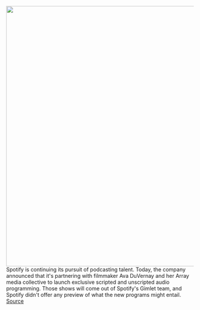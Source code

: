 <img src='https://cdn.vox-cdn.com/thumbor/qdFMK49WltW8dnkW2COzaFJRFZo=/0x0:2667x2667/1200x800/filters:focal(1185x566:1611x992)/cdn.vox-cdn.com/uploads/chorus_image/image/68700319/1204520627.0.jpg' width='700px' /><br/>
Spotify is continuing its pursuit of podcasting talent. Today, the company announced that it's partnering with filmmaker Ava DuVernay and her Array media collective to launch exclusive scripted and unscripted audio programming. Those shows will come out of Spotify's Gimlet team, and Spotify didn't offer any preview of what the new programs might entail.
<a href='https://www.theverge.com/2021/1/21/22242381/ava-duvernay-spotify-podcast-audio-deal-exclusive'> Source <a/>